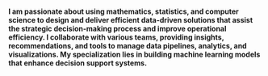 #### I am passionate about using mathematics, statistics, and computer science to design and deliver efficient data-driven solutions that assist the strategic decision-making process and improve operational efficiency. I collaborate with various teams, providing insights, recommendations, and tools to manage data pipelines, analytics, and visualizations. My specialization lies in building machine learning models that enhance decision support systems.
